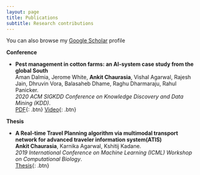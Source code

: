 ```yaml
---
layout: page
title: Publications
subtitle: Research contributions
---
```


You can also browse my [Google Scholar](https://scholar.google.com/citations?user=Oi1BC2AAAAAJ&hl=en) profile 

**Conference**

- **Pest management in cotton farms: an AI-system case study from the global South**  
	Aman Dalmia, Jerome White, **Ankit Chaurasia**, Vishal Agarwal, Rajesh Jain, Dhruvin Vora, Balasaheb Dhame, Raghu Dharmaraju, Rahul Panicker.  
	*2020 ACM SIGKDD Conference on Knowledge Discovery and Data Mining (KDD)*.  
	[PDF](https://dl.acm.org/doi/10.1145/3394486.3403363){: .btn}
	[Video](https://youtu.be/5ugYuq4ZZ04){: .btn}


**Thesis**

- **A Real-time Travel Planning algorithm via multimodal transport network for advanced traveler information system(ATIS)**  
	**Ankit Chaurasia**, Karnika Agarwal, Kshitij Kadane.  
    *2019 International Conference on Machine Learning (ICML) Workshop on Computational Biology*.  
	[Thesis](https://tinyurl.com/v659tvp4){: .btn}
